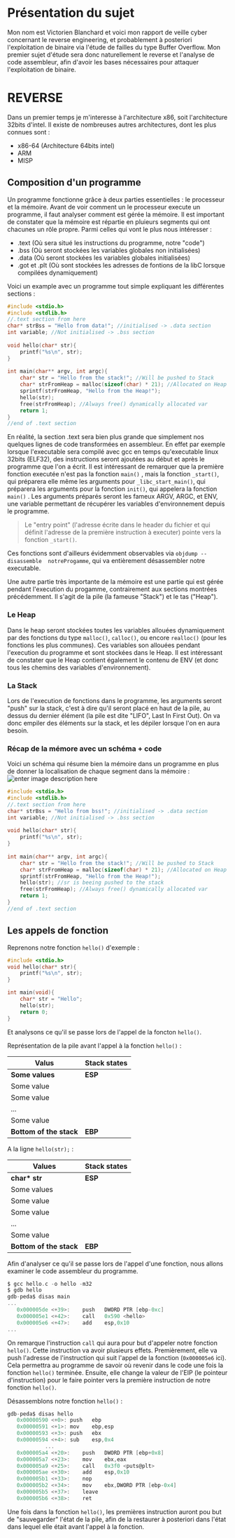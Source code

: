 
# Présentation du sujet
Mon nom est Victorien Blanchard et voici mon rapport de veille cyber concernant le reverse engineering, et probablement à posteriori l'exploitation de binaire via l'étude de failles du type Buffer Overflow.
Mon premier sujet d'étude sera donc naturellement le reverse et l'analyse de code assembleur, afin d'avoir les bases nécessaires pour attaquer l'exploitation de binaire.

# REVERSE

Dans un premier temps je m'interesse à l'architecture x86, soit l'architecture 32bits d'intel.
Il existe de nombreuses autres architectures, dont les plus connues sont : 

 - x86-64 (Architecture 64bits intel)
 - ARM
 - MISP

## Composition d'un programme

Un programme fonctionne grâce à deux parties essentielles : le processeur et la mémoire. Avant de voir comment un le processeur execute un programme, il faut analyser comment est gérée la mémoire. 
Il est important de constater que la mémoire est répartie en pluieurs segments qui ont chacunes un rôle propre.
Parmi celles qui vont le plus nous intéresser : 

 - .text (Où sera situé les instructions du programme, notre "code")
 - .bss (Où seront stockées les variables globales non initialisées)
 - .data (Où seront stockées les variables globales initialisées)
 - .got et .plt (Où sont stockées les adresses de fontions de la libC lorsque compilées dynamiquement)

Voici un example avec un programme tout simple expliquant les différentes sections :

```C
#include <stdio.h>
#include <stdlib.h>
//.text section from here    
char* strBss = "Hello from data!"; //initialised -> .data section
int variable; //Not initialised -> .bss section
    
void hello(char* str){
    printf("%s\n", str);
}
    
int main(char** argv, int argc){
    char* str = "Hello from the stack!"; //Will be pushed to Stack
    char* strFromHeap = malloc(sizeof(char) * 21); //Allocated on Heap
    sprintf(strFromHeap, "Hello from the Heap!");
    hello(str);
    free(strFromHeap); //Always free() dynamically allocated var
    return 1;
}
//end of .text section 
```
En réalité, la section .text sera bien plus grande que simplement nos quelques lignes de code transformées en assembleur. En effet par exemple lorsque l'executable sera compilé avec gcc en temps qu'executable linux 32bits (ELF32), des instructions seront ajoutées au début et après le programme que l'on a écrit. Il est intéressant de remarquer que la première fonction executée n'est pas la fonction `main()` , mais la fonction `_start()`, qui préparera elle même les arguments pour `_libc_start_main()`, qui préparera les arguments pour la fonction `init()`, qui appelera la fonction `main()` . Les arguments préparés seront les fameux ARGV, ARGC, et ENV, une variable permettant de récupérer les variables d'environnement depuis le programme.

>Le "entry point" (l'adresse écrite dans le header du fichier et qui définit l'adresse de la première instruction à executer) pointe vers la fonction `_start()`.

Ces fonctions sont d'ailleurs évidemment observables via `objdump --disassemble  notreProgamme`, qui va entièrement désassembler notre executable.

Une autre partie très importante de la mémoire est une partie qui est gérée pendant l'execution du progamme, contrairement aux sections montrées précédemment.
Il s'agit de la pile (la fameuse "Stack") et le tas ("Heap").

### Le Heap
Dans le heap seront stockées toutes les variables allouées dynamiquement par des fonctions du type `malloc()`, `calloc()`, ou encore `realloc()` (pour les fonctions les plus communes). Ces variables son allouées pendant l'execution du programme et sont stockées dans le Heap. Il est intéressant de constater que le Heap contient également le contenu de ENV (et donc tous les chemins des variables d'environnement).

### La Stack

Lors de l'execution de fonctions dans le programme, les arguments seront "push" sur la stack, c'est à dire qu'il seront placé en haut de la pile, au dessus du dernier élément (la pile est dite "LIFO", Last In First Out). On va donc empiler des éléments sur la stack, et les dépiler lorsque l'on en aura besoin.

### Récap de la mémore avec un schéma + code
Voici un schéma qui résume bien la mémoire dans un programme en plus de donner la localisation de chaque segment dans la mémoire  :
![enter image description here](https://azeria-labs.com/wp-content/uploads/2017/07/stack-part2-1.png)
```C
#include <stdio.h>
#include <stdlib.h>
//.text section from here    
char* strBss = "Hello from bss!"; //initialised -> .data section
int variable; //Not initialised -> .bss section
    
void hello(char* str){
    printf("%s\n", str);
}
    
int main(char** argv, int argc){
    char* str = "Hello from the stack!"; //Will be pushed to Stack
    char* strFromHeap = malloc(sizeof(char) * 21); //Allocated on Heap
    sprintf(strFromHeap, "Hello from the Heap!");
    hello(str); //sr is beeing pushed to the stack
    free(strFromHeap); //Always free() dynamically allocated var
    return 1;
}
//end of .text section 
```

## Les appels de fonction


Reprenons notre fonction `hello()` d'exemple : 

```C
#include <stdio.h>
void hello(char* str){
    printf("%s\n", str);
}

int main(void){
    char* str = "Hello";
    hello(str);
    return 0;
}
```
Et analysons ce qu'il se passe lors de l'appel de la foncton `hello()`.

Représentation de la pile avant l'appel à la fonction `hello()` :

|Valus| Stack states |
|-----|------|
|__Some values__| __ESP__ |
|Some value||
|Some value||
|...||
|Some value||
|**Bottom of the stack**|**EBP**|

A la ligne `hello(str);` :

|Values| Stack states |
|-----|------|
|__char* str__| __ESP__ |
|Some values||
|Some value||
|Some value||
|...||
|Some value||
|**Bottom of the stack**|**EBP**|

Afin d'analyser ce qu'il se passe lors de l'appel d'une fonction, nous allons examiner le code assembleur du programme.
```C
$ gcc hello.c -o hello -m32
$ gdb hello
gdb-peda$ disas main
...
   0x000005de <+39>:	push   DWORD PTR [ebp-0xc]
   0x000005e1 <+42>:	call   0x590 <hello>
   0x000005e6 <+47>:	add    esp,0x10
...
```
On remarque l'instruction `call` qui aura pour but d'appeler notre fonction `hello()`. 
Cette instruction va avoir plusieurs effets. Premièrement, elle va push l'adresse de l'instruction qui suit l'appel de la fonction (`0x000005e6` ici). Cela permettra au programme de savoir où revenir dans le code une fois la fonction `hello()` terminée.
Ensuite, elle change la valeur de l'EIP (le pointeur d'instruction) pour le faire pointer vers la première instruction de notre fonction `hello()`.

Désassemblons notre fonction `hello()` :

```C
gdb-peda$ disas hello
   0x00000590 <+0>:	push   ebp
   0x00000591 <+1>:	mov    ebp,esp
   0x00000593 <+3>:	push   ebx
   0x00000594 <+4>:	sub    esp,0x4
			...
   0x000005a4 <+20>:	push   DWORD PTR [ebp+0x8]
   0x000005a7 <+23>:	mov    ebx,eax
   0x000005a9 <+25>:	call   0x3f0 <puts@plt>
   0x000005ae <+30>:	add    esp,0x10
   0x000005b1 <+33>:	nop
   0x000005b2 <+34>:	mov    ebx,DWORD PTR [ebp-0x4]
   0x000005b5 <+37>:	leave  
   0x000005b6 <+38>:	ret    
```

Une fois dans la fonction `hello()`, les premières instruction auront pou but de "sauvegarder" l'état de la pile, afin de la restaurer à posteriori dans l'état dans lequel elle était avant l'appel à la fonction.

<!--stackedit_data:
eyJoaXN0b3J5IjpbMTM0NzgzNzkzNywtMTA2OTg4OTg3OCwyMT
M1MDQzOTE1LDM4OTAxMjYzNCwtNzcyMDg5MDgzLDQxMDI0MTMz
MCw5ODAwNzEwOTYsLTc1MTA0MjkyNiwtMTE0OTc5NDMwOF19
-->